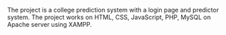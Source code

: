 The project is a college prediction system with a login page and predictor system. The project works on HTML, CSS, JavaScript, PHP, MySQL on Apache server using XAMPP.
